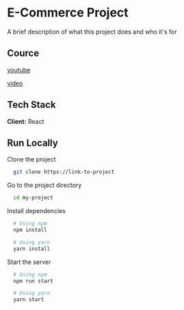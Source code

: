 # E-Commerce Project

A brief description of what this project does and who it's for

## Cource

[youtube](https://www.youtube.com/watch?v=c1xTDSIXit8)

[video](51:24)

## Tech Stack

**Client:** React

## Run Locally

Clone the project

```bash
  git clone https://link-to-project
```

Go to the project directory

```bash
  cd my-project
```

Install dependencies

```bash
  # Using npm
  npm install

  # Using yarn
  yarn install
```

Start the server

```bash
  # Using npm
  npm run start

  # Using yarn
  yarn start
```
